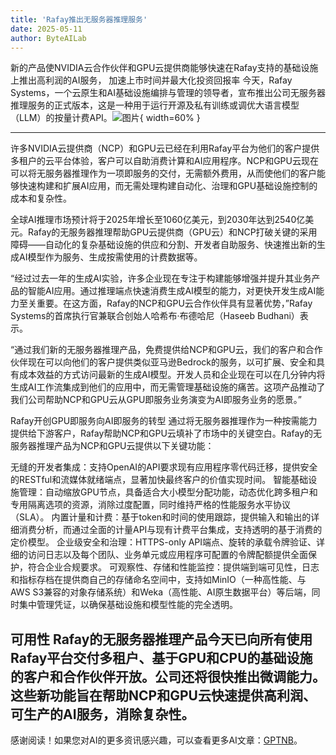 ```yaml
---
title: 'Rafay推出无服务器推理服务'
date: 2025-05-11
author: ByteAILab
---
```


新的产品使NVIDIA云合作伙伴和GPU云提供商能够快速在Rafay支持的基础设施上推出高利润的AI服务， 加速上市时间并最大化投资回报率
今天，Rafay Systems，一个云原生和AI基础设施编排与管理的领导者，宣布推出公司无服务器推理服务的正式版本，这是一种用于运行开源及私有训练或调优大语言模型（LLM）的按量计费API。![图片](https://ai-techpark.com/wp-content/uploads/Rafay-Launches.jpg){ width=60% }

---
许多NVIDIA云提供商（NCP）和GPU云已经在利用Rafay平台为他们的客户提供多租户的云平台体验，客户可以自助消费计算和AI应用程序。NCP和GPU云现在可以将无服务器推理作为一项即服务的交付，无需额外费用，从而使他们的客户能够快速构建和扩展AI应用，而无需处理构建自动化、治理和GPU基础设施控制的成本和复杂性。

全球AI推理市场预计将于2025年增长至1060亿美元，到2030年达到2540亿美元。Rafay的无服务器推理帮助GPU云提供商（GPU云）和NCP打破关键的采用障碍——自动化的复杂基础设施的供应和分割、开发者自助服务、快速推出新的生成AI模型作为服务、生成按需使用的计费数据等。

“经过过去一年的生成AI实验，许多企业现在专注于构建能够增强并提升其业务产品的智能AI应用。通过推理端点快速消费生成AI模型的能力，对更快开发生成AI能力至关重要。在这方面，Rafay的NCP和GPU云合作伙伴具有显著优势，”Rafay Systems的首席执行官兼联合创始人哈希布·布德哈尼（Haseeb Budhani）表示。

“通过我们新的无服务器推理产品，免费提供给NCP和GPU云，我们的客户和合作伙伴现在可以向他们的客户提供类似亚马逊Bedrock的服务，以可扩展、安全和具有成本效益的方式访问最新的生成AI模型。开发人员和企业现在可以在几分钟内将生成AI工作流集成到他们的应用中，而无需管理基础设施的痛苦。这项产品推动了我们公司帮助NCP和GPU云从GPU即服务业务演变为AI即服务业务的愿景。”

Rafay开创GPU即服务向AI即服务的转型
通过将无服务器推理作为一种按需能力提供给下游客户，Rafay帮助NCP和GPU云填补了市场中的关键空白。Rafay的无服务器推理产品为NCP和GPU云提供以下关键功能：

无缝的开发者集成：支持OpenAI的API要求现有应用程序零代码迁移，提供安全的RESTful和流媒体就绪端点，显著加快最终客户的价值实现时间。
智能基础设施管理：自动缩放GPU节点，具备适合大小模型分配功能，动态优化跨多租户和专用隔离选项的资源，消除过度配置，同时维持严格的性能服务水平协议（SLA）。
内置计量和计费：基于token和时间的使用跟踪，提供输入和输出的详细消费分析，而通过全面的计量API与现有计费平台集成，支持透明的基于消费的定价模型。
企业级安全和治理：HTTPS-only API端点、旋转的承载令牌验证、详细的访问日志以及每个团队、业务单元或应用程序可配置的令牌配额提供全面保护，符合企业合规要求。
可观察性、存储和性能监控：提供端到端可见性，日志和指标存档在提供商自己的存储命名空间中，支持如MinIO（一种高性能、与AWS S3兼容的对象存储系统）和Weka（高性能、AI原生数据平台）等后端，同时集中管理凭证，以确保基础设施和模型性能的完全透明。

可用性
Rafay的无服务器推理产品今天已向所有使用Rafay平台交付多租户、基于GPU和CPU的基础设施的客户和合作伙伴开放。公司还将很快推出微调能力。这些新功能旨在帮助NCP和GPU云快速提供高利润、可生产的AI服务，消除复杂性。
---
感谢阅读！如果您对AI的更多资讯感兴趣，可以查看更多AI文章：[GPTNB](https://gptnb.com)。